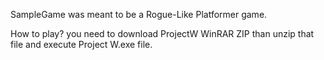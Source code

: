SampleGame was meant to be a Rogue-Like Platformer game.

How to play?
you need to download ProjectW WinRAR ZIP than unzip that file and execute Project W.exe file.
